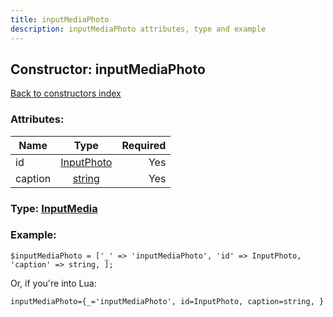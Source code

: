 ```yaml
---
title: inputMediaPhoto
description: inputMediaPhoto attributes, type and example
---
```

## Constructor: inputMediaPhoto  
[Back to constructors index](index.md)



### Attributes:

| Name     |    Type       | Required |
|----------|:-------------:|---------:|
|id|[InputPhoto](../types/InputPhoto.md) | Yes|
|caption|[string](../types/string.md) | Yes|



### Type: [InputMedia](../types/InputMedia.md)


### Example:

```
$inputMediaPhoto = ['_' => 'inputMediaPhoto', 'id' => InputPhoto, 'caption' => string, ];
```  

Or, if you're into Lua:  


```
inputMediaPhoto={_='inputMediaPhoto', id=InputPhoto, caption=string, }

```



